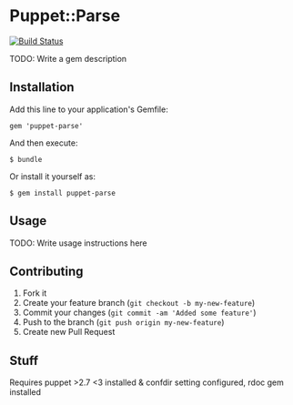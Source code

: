 # Puppet::Parse

[![Build Status](https://travis-ci.org/johanek/puppet-parse.png)](https://travis-ci.org/[YOUR_GITHUB_USERNAME]/[YOUR_PROJECT_NAME])

TODO: Write a gem description

## Installation

Add this line to your application's Gemfile:

    gem 'puppet-parse'

And then execute:

    $ bundle

Or install it yourself as:

    $ gem install puppet-parse

## Usage

TODO: Write usage instructions here

## Contributing

1. Fork it
2. Create your feature branch (`git checkout -b my-new-feature`)
3. Commit your changes (`git commit -am 'Added some feature'`)
4. Push to the branch (`git push origin my-new-feature`)
5. Create new Pull Request



## Stuff

Requires puppet >2.7 <3 installed & confdir setting configured, rdoc gem installed
